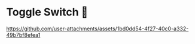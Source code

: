  # Toggle Switch 🤩

 https://github.com/user-attachments/assets/1bd0dd54-4f27-40c0-a332-49b7bf8efea1

